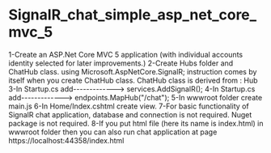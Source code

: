 # SignalR_chat_simple_asp_net_core_mvc_5
1-Create an ASP.Net Core MVC 5 application (with individual accounts identity selected for later improvements.)
2-Create Hubs folder and ChatHub class. using Microsoft.AspNetCore.SignalR; instruction comes by itself when you create ChatHub class. 
  ChatHub class is derived from : Hub
3-In Startup.cs add-------------> services.AddSignalR();
4-In Startup.cs add-------------> endpoints.MapHub<ChatHub>("/chat");
5-In wwwroot folder create main.js 
6-In Home/Index.cshtml create view.
7-For basic functionality of SignalR chat application, database and connection is not required. Nuget package is not required.
8-If you put html file (here its name is index.html) in wwwroot folder then you can also run chat application at page https://localhost:44358/index.html
